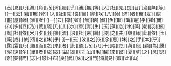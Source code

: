 [石][見][乃][海] [角][乃][浦][廻][乎] [浦][無][等] [人][社][見][良][目] [滷][無][等] [[一][云] [礒][無][登]] [人][社][見][良][目] [能][咲][八][師] [浦][者][無][友] [縦][畫][屋][師] [滷][者] [[一][云] [礒][者]] [無][鞆] [鯨][魚][取] [海][邊][乎][指][而] [和][多][豆][乃] [荒][礒][乃][上][尓] [香][青][生] [玉][藻][息][津][藻] [朝][羽][振] [風][社][依][米] [夕][羽][振][流] [浪][社][来][縁] [浪][之][共] [彼][縁][此][依] [玉][藻][成] [依][宿][之][妹][乎] [[一][云] [波][之][伎][余][思] [妹][之][手][本][乎]] [露][霜][乃] [置][而][之][来][者] [此][道][乃] [八][十][隈][毎] [萬][段] [顧][為][騰] [弥][遠][尓] [里][者][放][奴] [益][高][尓] [山][毛][越][来][奴] [夏][草][之] [念][思][奈][要][而] [志]<[怒]>[布][良][武] [妹][之][門][将][見] [靡][此][山]
